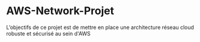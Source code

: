 # AWS-Network-Projet
L’objectifs de ce projet est de mettre en place une architecture réseau cloud robuste et sécurisé au sein d'AWS
